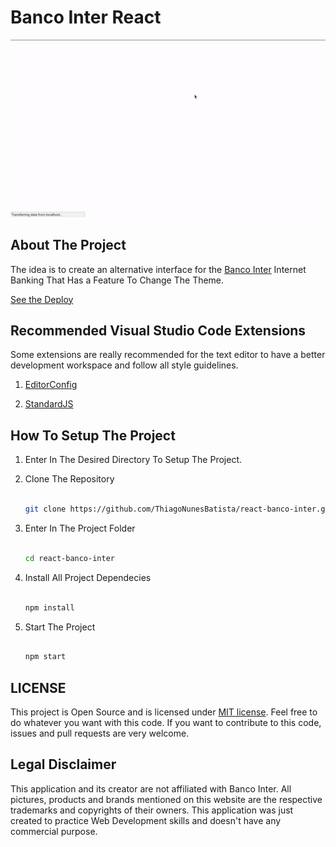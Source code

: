 # Banco Inter React

!['Banco Inter Internet Banking Built With ReactJS'](./react-banco-inter.gif)

## About The Project

The idea is to create an alternative interface for the [Banco Inter](https://www.bancointer.com.br/) Internet Banking That Has a Feature To Change The Theme.

[See the Deploy](https://thiagonunesbatista.github.io/react-banco-inter)

## Recommended Visual Studio Code Extensions

Some extensions are really recommended for the text editor to have a better development workspace and follow all style guidelines.

1. [EditorConfig](https://marketplace.visualstudio.com/items?itemName=EditorConfig.EditorConfig)

2. [StandardJS](https://marketplace.visualstudio.com/items?itemName=chenxsan.vscode-standardjs)

## How To Setup The Project

1. Enter In The Desired Directory To Setup The Project.

2. Clone The Repository

    ```bash

    git clone https://github.com/ThiagoNunesBatista/react-banco-inter.git
    ```

3. Enter In The Project Folder

    ```bash

    cd react-banco-inter
    ```

4. Install All Project Dependecies

    ```bash

    npm install
    ```

5. Start The Project

    ```bash

    npm start
    ```

## LICENSE

This project is Open Source and is licensed under [MIT license](https://github.com/ThiagoNunesBatista/banco-inter-front-end/blob/master/LICENSE). Feel free to do whatever you want with this code. If you want to contribute to this code, issues and pull requests are very welcome.

## Legal Disclaimer

This application and its creator are not affiliated with Banco Inter. All pictures, products and brands mentioned on this website are the respective trademarks and copyrights of their owners. This application was just created to practice Web Development skills and doesn't have any commercial purpose.
